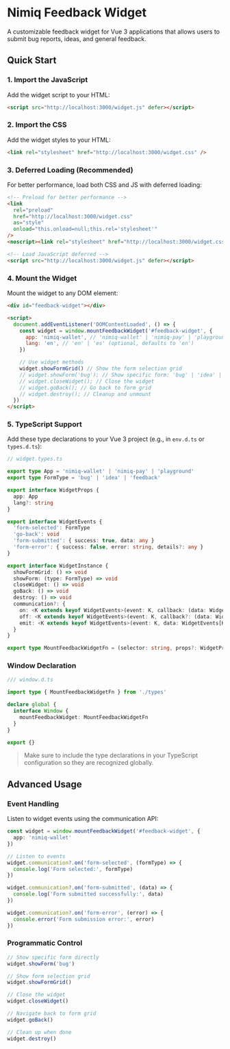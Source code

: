 # Nimiq Feedback Widget

A customizable feedback widget for Vue 3 applications that allows users to submit bug reports, ideas, and general feedback.

## Quick Start

### 1. Import the JavaScript

Add the widget script to your HTML:

```html
<script src="http://localhost:3000/widget.js" defer></script>
```

### 2. Import the CSS

Add the widget styles to your HTML:

```html
<link rel="stylesheet" href="http://localhost:3000/widget.css" />
```

### 3. Deferred Loading (Recommended)

For better performance, load both CSS and JS with deferred loading:

```html
<!-- Preload for better performance -->
<link
  rel="preload"
  href="http://localhost:3000/widget.css"
  as="style"
  onload="this.onload=null;this.rel='stylesheet'"
/>
<noscript><link rel="stylesheet" href="http://localhost:3000/widget.css" /></noscript>

<!-- Load JavaScript deferred -->
<script src="http://localhost:3000/widget.js" defer></script>
```

### 4. Mount the Widget

Mount the widget to any DOM element:

```html
<div id="feedback-widget"></div>

<script>
  document.addEventListener('DOMContentLoaded', () => {
    const widget = window.mountFeedbackWidget('#feedback-widget', {
      app: 'nimiq-wallet', // 'nimiq-wallet' | 'nimiq-pay' | 'playground'
      lang: 'en', // 'en' | 'es' (optional, defaults to 'en')
    })

    // Use widget methods
    widget.showFormGrid() // Show the form selection grid
    // widget.showForm('bug'); // Show specific form: 'bug' | 'idea' | 'feedback'
    // widget.closeWidget(); // Close the widget
    // widget.goBack(); // Go back to form grid
    // widget.destroy(); // Cleanup and unmount
  })
</script>
```

### 5. TypeScript Support

Add these type declarations to your Vue 3 project (e.g., in `env.d.ts` or `types.d.ts`):

```typescript
// widget.types.ts

export type App = 'nimiq-wallet' | 'nimiq-pay' | 'playground'
export type FormType = 'bug' | 'idea' | 'feedback'

export interface WidgetProps {
  app: App
  lang?: string
}

export interface WidgetEvents {
  'form-selected': FormType
  'go-back': void
  'form-submitted': { success: true, data: any }
  'form-error': { success: false, error: string, details?: any }
}

export interface WidgetInstance {
  showFormGrid: () => void
  showForm: (type: FormType) => void
  closeWidget: () => void
  goBack: () => void
  destroy: () => void
  communication?: {
    on: <K extends keyof WidgetEvents>(event: K, callback: (data: WidgetEvents[K]) => void) => void
    off: <K extends keyof WidgetEvents>(event: K, callback?: (data: WidgetEvents[K]) => void) => void
    emit: <K extends keyof WidgetEvents>(event: K, data: WidgetEvents[K]) => void
  }
}

export type MountFeedbackWidgetFn = (selector: string, props?: WidgetProps) => WidgetInstance
```

### Window Declaration

```typescript
/// window.d.ts

import type { MountFeedbackWidgetFn } from './types'

declare global {
  interface Window {
    mountFeedbackWidget: MountFeedbackWidgetFn
  }
}

export {}
```

> Make sure to include the type declarations in your TypeScript configuration so they are recognized globally.

## Advanced Usage

### Event Handling

Listen to widget events using the communication API:

```typescript
const widget = window.mountFeedbackWidget('#feedback-widget', {
  app: 'nimiq-wallet'
})

// Listen to events
widget.communication?.on('form-selected', (formType) => {
  console.log('Form selected:', formType)
})

widget.communication?.on('form-submitted', (data) => {
  console.log('Form submitted successfully:', data)
})

widget.communication?.on('form-error', (error) => {
  console.error('Form submission error:', error)
})
```

### Programmatic Control

```typescript
// Show specific form directly
widget.showForm('bug')

// Show form selection grid
widget.showFormGrid()

// Close the widget
widget.closeWidget()

// Navigate back to form grid
widget.goBack()

// Clean up when done
widget.destroy()
```
